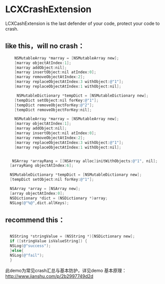 # LCXCrashExtension


LCXCashExtension is the last defender of your code, protect your code to crash.


like this，will no crash：
----------

```objective-c
    NSMutableArray *marray = [NSMutableArray new];
    [marray objectAtIndex:1];
    [marray addObject:nil];
    [marray insertObject:nil atIndex:0];
    [marray removeObjectAtIndex:2];
    [marray replaceObjectAtIndex:3 withObject:@"1"];
    [marray replaceObjectAtIndex:1 withObject:nil];
```

```objective-c
     NSMutableDictionary *tempDict = [NSMutableDictionary new];
    [tempDict setObject:nil forKey:@"1"];
    [tempDict removeObjectForKey:@"2"];
    [tempDict removeObjectForKey:nil];
```

```objective-c
    NSMutableArray *marray = [NSMutableArray new];
    [marray objectAtIndex:1];
    [marray addObject:nil];
    [marray insertObject:nil atIndex:0];
    [marray removeObjectAtIndex:2];
    [marray replaceObjectAtIndex:3 withObject:@"1"];
    [marray replaceObjectAtIndex:1 withObject:nil];

```

```objective-c

   NSArray *arrayRang = [[NSArray alloc]initWithObjects:@"1", nil];
  [arrayRang objectAtIndex:6];

  NSMutableDictionary *tempDict = [NSMutableDictionary new];
  [tempDict setObject:nil forKey:@"1"];

  NSArray *array = [NSArray new];
  [array objectAtIndex:0];
  NSDictionary *dict = (NSDictionary *)array;
  NSLog(@"%@",dict.allKeys);

```

recommend this：
----------

```objective-c

  NSString *stringValue = (NSString *)[NSDictionary new];
  if ([stringValue isValueString]) {
  NSLog(@"success");
  }else{
  NSLog(@"fail");
  }

```

此demo为常见crash汇总与基本防护，详见demo
基本原理：http://www.jianshu.com/p/2b2997749d2d


